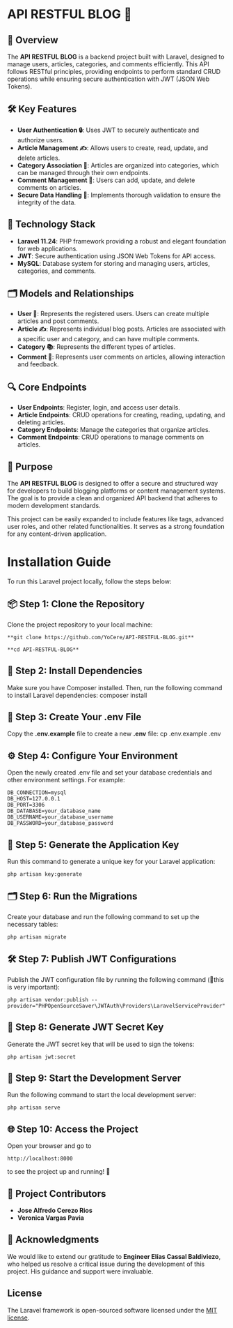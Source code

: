 # API RESTFUL BLOG 📓

## 📖 Overview
The **API RESTFUL BLOG** is a backend project built with Laravel, designed to manage users, articles, categories, and comments efficiently. This API follows RESTful principles, providing endpoints to perform standard CRUD operations while ensuring secure authentication with JWT (JSON Web Tokens).

## 🛠️ Key Features
- **User Authentication 🔒**: Uses JWT to securely authenticate and authorize users.
- **Article Management ✍️**: Allows users to create, read, update, and delete articles.
- **Category Association 📂**: Articles are organized into categories, which can be managed through their own endpoints.
- **Comment Management 💬**: Users can add, update, and delete comments on articles.
- **Secure Data Handling 🚀**: Implements thorough validation to ensure the integrity of the data.

## 🧰 Technology Stack
- **Laravel 11.24**: PHP framework providing a robust and elegant foundation for web applications.
- **JWT**: Secure authentication using JSON Web Tokens for API access.
- **MySQL**: Database system for storing and managing users, articles, categories, and comments.

## 🗂️ Models and Relationships
- **User 👤**: Represents the registered users. Users can create multiple articles and post comments.
- **Article ✍️**: Represents individual blog posts. Articles are associated with a specific user and category, and can have multiple comments.
- **Category 📚**: Represents the different types of articles.
- **Comment 💬**: Represents user comments on articles, allowing interaction and feedback.

## 🔍 Core Endpoints
- **User Endpoints**: Register, login, and access user details.
- **Article Endpoints**: CRUD operations for creating, reading, updating, and deleting articles.
- **Category Endpoints**: Manage the categories that organize articles.
- **Comment Endpoints**: CRUD operations to manage comments on articles.

## 🚀 Purpose
The **API RESTFUL BLOG** is designed to offer a secure and structured way for developers to build blogging platforms or content management systems. The goal is to provide a clean and organized API backend that adheres to modern development standards.

This project can be easily expanded to include features like tags, advanced user roles, and other related functionalities. It serves as a strong foundation for any content-driven application.

# Installation Guide
To run this Laravel project locally, follow the steps below:

## 📦 Step 1: Clone the Repository
Clone the project repository to your local machine:

    **git clone https://github.com/YoCere/API-RESTFUL-BLOG.git**

    **cd API-RESTFUL-BLOG**

## 🔧 Step 2: Install Dependencies
Make sure you have Composer installed. Then, run the following command to install Laravel dependencies:
composer install

## 📄 Step 3: Create Your .env File
Copy the **.env.example** file to create a new **.env** file:
cp .env.example .env

## ⚙️ Step 4: Configure Your Environment
Open the newly created .env file and set your database credentials and other environment settings. For example:

    DB_CONNECTION=mysql
    DB_HOST=127.0.0.1
    DB_PORT=3306
    DB_DATABASE=your_database_name
    DB_USERNAME=your_database_username
    DB_PASSWORD=your_database_password

## 🔑 Step 5: Generate the Application Key
Run this command to generate a unique key for your Laravel application:

    php artisan key:generate

## 🗂 Step 6: Run the Migrations
Create your database and run the following command to set up the necessary tables:
    
    php artisan migrate

## 🛠 Step 7: Publish JWT Configurations
Publish the JWT configuration file by running the following command (👀this is very important):

    php artisan vendor:publish --provider="PHPOpenSourceSaver\JWTAuth\Providers\LaravelServiceProvider"

## 🔐 Step 8: Generate JWT Secret Key
Generate the JWT secret key that will be used to sign the tokens:
    
    php artisan jwt:secret

## 🚀 Step 9: Start the Development Server
Run the following command to start the local development server:

    php artisan serve
    
## 🌐 Step 10: Access the Project
Open your browser and go to 
    
    http://localhost:8000
to see the project up and running! 🎉
## 👥 Project Contributors
- **Jose Alfredo Cerezo Rios**
- **Veronica Vargas Pavia**

## 🙏 Acknowledgments
We would like to extend our gratitude to **Engineer Elías Cassal Baldiviezo**, who helped us resolve a critical issue during the development of this project. His guidance and support were invaluable.

## License

The Laravel framework is open-sourced software licensed under the [MIT license](https://opensource.org/licenses/MIT).
